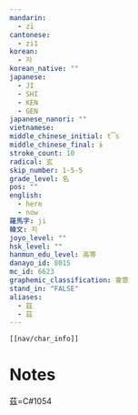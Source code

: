 ```yaml
---
mandarin:
  - zī
cantonese:
  - zi1
korean:
  - 자
korean_native: ""
japanese:
  - JI
  - SHI
  - KEN
  - GEN
japanese_nanori: ""
vietnamese:
middle_chinese_initial: t͡s
middle_chinese_final: ɨ
stroke_count: 10
radical: 玄
skip_number: 1-5-5
grade_level: 名
pos: ""
english:
  - here
  - now
羅馬字: ji
韓文: 지
joyo_level: ""
hsk_level: ""
hanmun_edu_level: 高等
danayo_id: 8015
mc_id: 6623
graphemic_classification: 會意
stand_in: "FALSE"
aliases:
  - 兹
  - 茲
---
```

```meta-bind-embed
[[nav/char_info]]
```

# Notes
茲=C#1054
